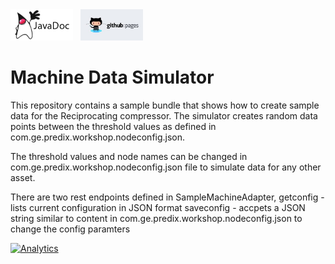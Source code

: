 <a href="http://predixdev.github.io/predix-machine-template-adapter-simulator/javadocs/index.html" target="_blank" >
	<img height="50px" width="100px" src="images/javadoc.png" alt="view javadoc"></a>
&nbsp;
<a href="http://predixdev.github.io/predix-machine-template-adapter-simulator" target="_blank">
	<img height="50px" width="100px" src="images/pages.jpg" alt="view github pages">
</a>

# Machine Data Simulator

This repository contains a sample bundle that shows how to create sample data for the Reciprocating compressor. 
The simulator creates random data points between the threshold values as defined in com.ge.predix.workshop.nodeconfig.json. 

The threshold values and node names can be changed in com.ge.predix.workshop.nodeconfig.json file to simulate data for any other asset.

There are two rest endpoints defined in SampleMachineAdapter, 
	getconfig - lists current configuration in JSON format
	saveconfig - accpets a JSON string similar to content in com.ge.predix.workshop.nodeconfig.json to change the config paramters

[![Analytics](https://predix-beacon.appspot.com/UA-82773213-1/predix-machine-template-adapter-simulator/readme?pixel)](https://github.com/PredixDev)
